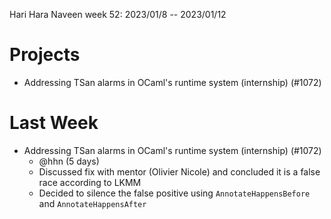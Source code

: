 Hari Hara Naveen week 52: 2023/01/8 -- 2023/01/12

# Projects

- Addressing TSan alarms in OCaml's runtime system (internship) (#1072)

# Last Week

- Addressing TSan alarms in OCaml's runtime system (internship) (#1072)
  - @hhn (5 days)
  - Discussed fix with mentor (Olivier Nicole) and concluded it is a false race according to LKMM
  - Decided to silence the false positive using `AnnotateHappensBefore` and `AnnotateHappensAfter`
  
